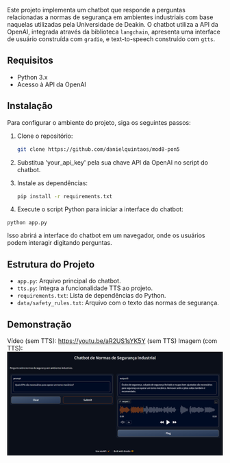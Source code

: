 Este projeto implementa um chatbot que responde a perguntas relacionadas a normas de segurança em ambientes industriais com base naquelas utilizadas pela Universidade de Deakin. 
O chatbot utiliza a API da OpenAI, integrada através da biblioteca `langchain`, apresenta uma interface de usuário construída com `gradio`, e text-to-speech construído com `gtts`.


## Requisitos

- Python 3.x
- Acesso à API da OpenAI


## Instalação

Para configurar o ambiente do projeto, siga os seguintes passos:

1. Clone o repositório:
   ```bash
   git clone https://github.com/danielquintaos/mod8-pon5
   ```

2. Substitua 'your_api_key' pela sua chave API da OpenAI no script do chatbot.


3. Instale as dependências:
   ```bash
   pip install -r requirements.txt
   ```

4. Execute o script Python para iniciar a interface do chatbot:

```
python app.py
```

Isso abrirá a interface do chatbot em um navegador, onde os usuários podem interagir digitando perguntas.


## Estrutura do Projeto

- `app.py`: Arquivo principal do chatbot.
- `tts.py`: Integra a funcionalidade TTS ao projeto.
- `requirements.txt`: Lista de dependências do Python.
- `data/safety_rules.txt`: Arquivo com o texto das normas de segurança.


## Demonstração

Vídeo (sem TTS): https://youtu.be/aR2US1sYK5Y (sem TTS)
Imagem (com TTS):
![TTS](/tts-funcionando.PNG "TTS")